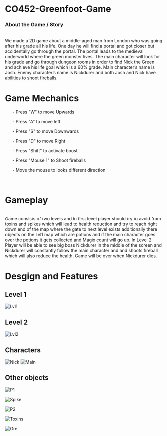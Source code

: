 # CO452-Greenfoot-Game

<h3> About the Game / Story </h3> <br>
We made a 2D game about a middle-aged man from London who was going after his grade all his life. One day he will find a portal and got closer but accidentally go through the portal. The portal leads to the medieval underworld where the green monster lives. The main character will look for his grade and go through dungeon rooms in order to find Nick the Green and achieve his life goal which is a 60% grade. Main character’s name is Josh. Enemy character’s name is Nickdurer and both Josh and Nick have abilities to shoot fireballs.
   <br>
<h1>Game Mechanics </h1>
<ol>- Press "W" to move Upwards </ol>
<ol>- Press "A" to move left </ol>
<ol>- Press "S" to move Downwards </ol>
<ol>- Press "D" to move Right </ol>
<ol>- Press "Shift" to activate boost </ol>
<ol>- Press "Mouse 1" to Shoot fireballs </ol>
<ol>- Move the mouse to looks different direction </ol>
<br>
<h1> Gameplay </h1> <br>
Game consists of two levels and in first level player should try to avoid from toxins and spikes which will lead to health reduction and try to reach right down end of the map where the gate to next level exists additionally there objects on the Lvl1 map which are potions and if the main character goes over the potions it gets collected and Magix count will go up. In Level 2 Player will be able to see big boss Nickdurer in the middle of the screen and Nickdurer will constantly follow the main character and and shoots fireball which will also reduce the health. Game will be over when Nickdurer dies. <br>

<h1> Desgign and Features </h1>

<h2> Level 1 </h2>

![Lvl1](https://github.com/DerikOmond/CO452-Greenfoot-Game/blob/8e799cd6402bac9dbe107c8c464abab615b4ce8f/Game%20file/C0452-Game-Project/images/lvl1.jpg )

<h2> Level 2 </h2>

![Lvl2](https://github.com/DerikOmond/CO452-Greenfoot-Game/blob/5e44fa38b8876f558ef07a4674f85b0eb67d917f/Game%20file/C0452-Game-Project/images/lvl%202.jpg) 

<h2> Characters </h2>

![Nick](https://github.com/DerikOmond/CO452-Greenfoot-Game/blob/499dc47ec284c4192d05f26db291d332451b23df/Game%20file/C0452-Game-Project/images/Nick-Walking%20gif.gif)
![Main](https://github.com/DerikOmond/CO452-Greenfoot-Game/blob/499dc47ec284c4192d05f26db291d332451b23df/Game%20file/C0452-Game-Project/images/PlayerMove3.png)

<h2> Other objects </h2>

![P1](https://github.com/DerikOmond/CO452-Greenfoot-Game/blob/d11e58e675253fefb4ba9f377455af987c347793/Game%20file/C0452-Game-Project/images/potion1.png)

![Spike](https://github.com/DerikOmond/CO452-Greenfoot-Game/blob/d11e58e675253fefb4ba9f377455af987c347793/Game%20file/C0452-Game-Project/images/spikes.jpg)

![P2](https://github.com/DerikOmond/CO452-Greenfoot-Game/blob/d11e58e675253fefb4ba9f377455af987c347793/Game%20file/C0452-Game-Project/images/potion2.png )

![Toxins](https://github.com/DerikOmond/CO452-Greenfoot-Game/blob/d11e58e675253fefb4ba9f377455af987c347793/Game%20file/C0452-Game-Project/images/toxic.png)

![Gre](https://github.com/DerikOmond/CO452-Greenfoot-Game/blob/d11e58e675253fefb4ba9f377455af987c347793/Game%20file/C0452-Game-Project/images/button-green.png)


